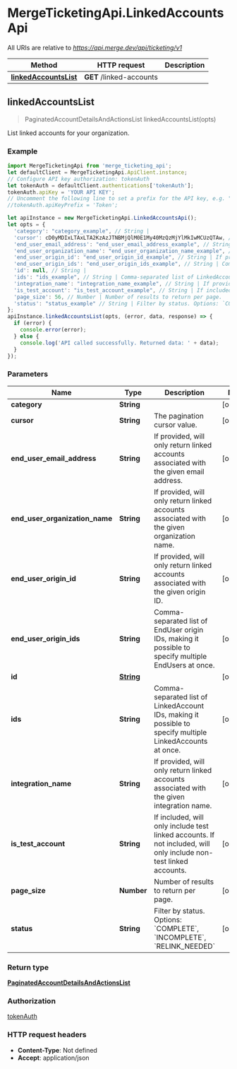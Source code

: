 # MergeTicketingApi.LinkedAccountsApi

All URIs are relative to *https://api.merge.dev/api/ticketing/v1*

Method | HTTP request | Description
------------- | ------------- | -------------
[**linkedAccountsList**](LinkedAccountsApi.md#linkedAccountsList) | **GET** /linked-accounts | 



## linkedAccountsList

> PaginatedAccountDetailsAndActionsList linkedAccountsList(opts)



List linked accounts for your organization.

### Example

```javascript
import MergeTicketingApi from 'merge_ticketing_api';
let defaultClient = MergeTicketingApi.ApiClient.instance;
// Configure API key authorization: tokenAuth
let tokenAuth = defaultClient.authentications['tokenAuth'];
tokenAuth.apiKey = 'YOUR API KEY';
// Uncomment the following line to set a prefix for the API key, e.g. "Token" (defaults to null)
//tokenAuth.apiKeyPrefix = 'Token';

let apiInstance = new MergeTicketingApi.LinkedAccountsApi();
let opts = {
  'category': "category_example", // String | 
  'cursor': cD0yMDIxLTAxLTA2KzAzJTNBMjQlM0E1My40MzQzMjYlMkIwMCUzQTAw, // String | The pagination cursor value.
  'end_user_email_address': "end_user_email_address_example", // String | If provided, will only return linked accounts associated with the given email address.
  'end_user_organization_name': "end_user_organization_name_example", // String | If provided, will only return linked accounts associated with the given organization name.
  'end_user_origin_id': "end_user_origin_id_example", // String | If provided, will only return linked accounts associated with the given origin ID.
  'end_user_origin_ids': "end_user_origin_ids_example", // String | Comma-separated list of EndUser origin IDs, making it possible to specify multiple EndUsers at once.
  'id': null, // String | 
  'ids': "ids_example", // String | Comma-separated list of LinkedAccount IDs, making it possible to specify multiple LinkedAccounts at once.
  'integration_name': "integration_name_example", // String | If provided, will only return linked accounts associated with the given integration name.
  'is_test_account': "is_test_account_example", // String | If included, will only include test linked accounts. If not included, will only include non-test linked accounts.
  'page_size': 56, // Number | Number of results to return per page.
  'status': "status_example" // String | Filter by status. Options: `COMPLETE`, `INCOMPLETE`, `RELINK_NEEDED`
};
apiInstance.linkedAccountsList(opts, (error, data, response) => {
  if (error) {
    console.error(error);
  } else {
    console.log('API called successfully. Returned data: ' + data);
  }
});
```

### Parameters


Name | Type | Description  | Notes
------------- | ------------- | ------------- | -------------
 **category** | **String**|  | [optional] 
 **cursor** | **String**| The pagination cursor value. | [optional] 
 **end_user_email_address** | **String**| If provided, will only return linked accounts associated with the given email address. | [optional] 
 **end_user_organization_name** | **String**| If provided, will only return linked accounts associated with the given organization name. | [optional] 
 **end_user_origin_id** | **String**| If provided, will only return linked accounts associated with the given origin ID. | [optional] 
 **end_user_origin_ids** | **String**| Comma-separated list of EndUser origin IDs, making it possible to specify multiple EndUsers at once. | [optional] 
 **id** | [**String**](.md)|  | [optional] 
 **ids** | **String**| Comma-separated list of LinkedAccount IDs, making it possible to specify multiple LinkedAccounts at once. | [optional] 
 **integration_name** | **String**| If provided, will only return linked accounts associated with the given integration name. | [optional] 
 **is_test_account** | **String**| If included, will only include test linked accounts. If not included, will only include non-test linked accounts. | [optional] 
 **page_size** | **Number**| Number of results to return per page. | [optional] 
 **status** | **String**| Filter by status. Options: &#x60;COMPLETE&#x60;, &#x60;INCOMPLETE&#x60;, &#x60;RELINK_NEEDED&#x60; | [optional] 

### Return type

[**PaginatedAccountDetailsAndActionsList**](PaginatedAccountDetailsAndActionsList.md)

### Authorization

[tokenAuth](../README.md#tokenAuth)

### HTTP request headers

- **Content-Type**: Not defined
- **Accept**: application/json

